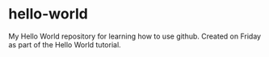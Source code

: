 # hello-world
My Hello World repository for learning how to use github.
Created on Friday as part of the Hello World tutorial.
